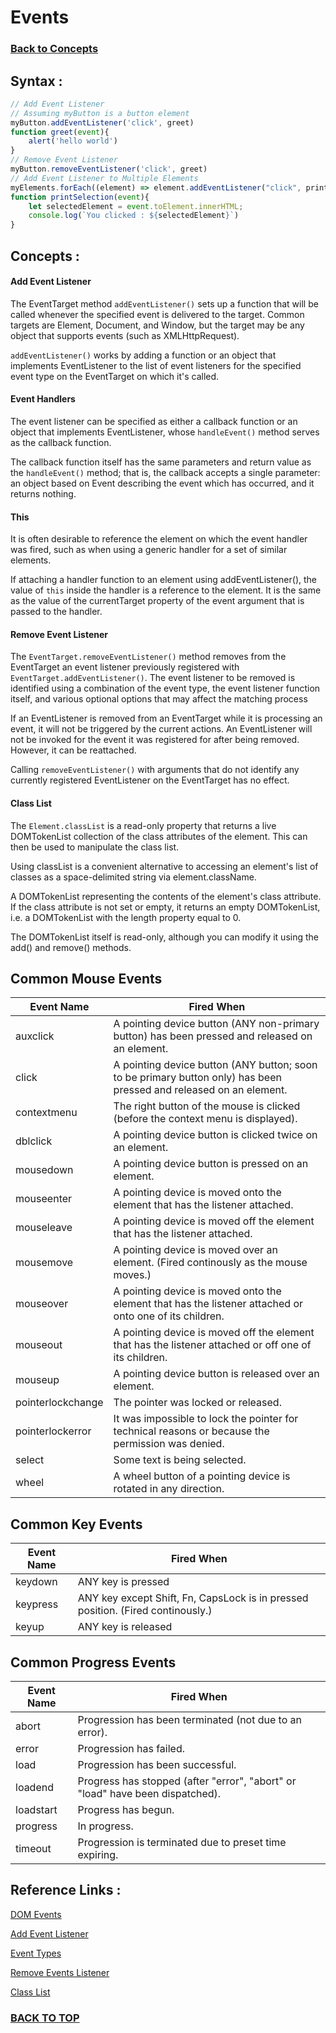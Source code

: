 # Events
### [Back to Concepts](./README.md)

## Syntax :
```JavaScript
// Add Event Listener
// Assuming myButton is a button element
myButton.addEventListener('click', greet)
function greet(event){
    alert('hello world')
}
// Remove Event Listener 
myButton.removeEventListener('click', greet)
// Add Event Listener to Multiple Elements
myElements.forEach((element) => element.addEventListener("click", printSelection))
function printSelection(event){
    let selectedElement = event.toElement.innerHTML;
    console.log(`You clicked : ${selectedElement}`)
}
```
## Concepts :

#### Add Event Listener
The EventTarget method `addEventListener()` sets up a function that will be called whenever the specified event is delivered to the target. Common targets are Element, Document, and Window, but the target may be any object that supports events (such as XMLHttpRequest).

`addEventListener()` works by adding a function or an object that implements EventListener to the list of event listeners for the specified event type on the EventTarget on which it's called.

#### Event Handlers
The event listener can be specified as either a callback function or an object that implements EventListener, whose `handleEvent()` method serves as the callback function.

The callback function itself has the same parameters and return value as the `handleEvent()` method; that is, the callback accepts a single parameter: an object based on Event describing the event which has occurred, and it returns nothing.

#### This
It is often desirable to reference the element on which the event handler was fired, such as when using a generic handler for a set of similar elements.

If attaching a handler function to an element using addEventListener(), the value of `this` inside the handler is a reference to the element. It is the same as the value of the currentTarget property of the event argument that is passed to the handler.

#### Remove Event Listener
The `EventTarget.removeEventListener()` method removes from the EventTarget an event listener previously registered with `EventTarget.addEventListener()`. The event listener to be removed is identified using a combination of the event type, the event listener function itself, and various optional options that may affect the matching process

If an EventListener is removed from an EventTarget while it is processing an event, it will not be triggered by the current actions. An EventListener will not be invoked for the event it was registered for after being removed. However, it can be reattached.

Calling `removeEventListener()` with arguments that do not identify any currently registered EventListener on the EventTarget has no effect.

#### Class List
The `Element.classList` is a read-only property that returns a live DOMTokenList collection of the class attributes of the element. This can then be used to manipulate the class list.

Using classList is a convenient alternative to accessing an element's list of classes as a space-delimited string via element.className.

A DOMTokenList representing the contents of the element's class attribute. If the class attribute is not set or empty, it returns an empty DOMTokenList, i.e. a DOMTokenList with the length property equal to 0.

The DOMTokenList itself is read-only, although you can modify it using the add() and remove() methods.

## Common Mouse Events 

|Event Name	        |Fired When
|-------------------|---------------------------------------------------------------------------------------------------------
|auxclick	        |A pointing device button (ANY non-primary button) has been pressed and released on an element.
|click	            |A pointing device button (ANY button; soon to be primary button only) has been pressed and released on an element.
|contextmenu	    |The right button of the mouse is clicked (before the context menu is displayed).
|dblclick	        |A pointing device button is clicked twice on an element.
|mousedown	        |A pointing device button is pressed on an element.
|mouseenter	        |A pointing device is moved onto the element that has the listener attached.
|mouseleave	        |A pointing device is moved off the element that has the listener attached.
|mousemove	        |A pointing device is moved over an element. (Fired continously as the mouse moves.)
|mouseover	        |A pointing device is moved onto the element that has the listener attached or onto one of its children.
|mouseout	        |A pointing device is moved off the element that has the listener attached or off one of its children.
|mouseup	        |A pointing device button is released over an element.
|pointerlockchange	|The pointer was locked or released.
|pointerlockerror	|It was impossible to lock the pointer for technical reasons or because the permission was denied.
|select	            |Some text is being selected.
|wheel          	|A wheel button of a pointing device is rotated in any direction.

## Common Key Events
|Event Name	        |Fired When
|-------------------|-------------------------------------------------------------------------------------------
|keydown	        |ANY key is pressed
|keypress	        |ANY key except Shift, Fn, CapsLock is in pressed position. (Fired continously.)
|keyup	            |ANY key is released

## Common Progress Events
|Event Name	|Fired When
|-----------|----------------------------------------------------------------------------
|abort	    |Progression has been terminated (not due to an error).
|error      |Progression has failed.
|load	    |Progression has been successful.
|loadend	|Progress has stopped (after "error", "abort" or "load" have been dispatched).
|loadstart	|Progress has begun.
|progress	|In progress.
|timeout	|Progression is terminated due to preset time expiring.

## Reference Links :
[DOM Events](https://developer.mozilla.org/en-US/docs/Web/API/Document_Object_Model/Events)

[Add Event Listener](https://developer.mozilla.org/en-US/docs/Web/API/EventTarget/addEventListener)

[Event Types](https://developer.mozilla.org/en-US/docs/Web/Events)

[Remove Events Listener](https://developer.mozilla.org/en-US/docs/Web/API/EventTarget/removeEventListener)

[Class List](https://developer.mozilla.org/en-US/docs/Web/API/Element/classList)

### [BACK TO TOP](#Events)
